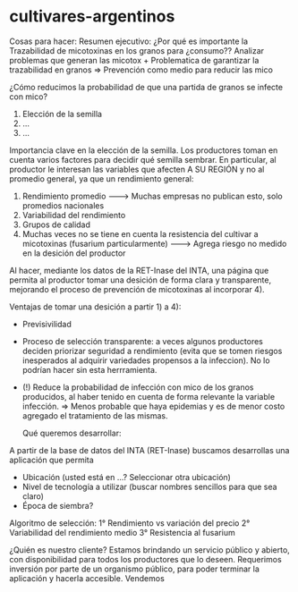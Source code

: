# cultivares-argentinos

Cosas para hacer:
  Resumen ejecutivo:
  ¿Por qué es importante la Trazabilidad de micotoxinas en los granos para ¿consumo??
Analizar problemas que generan las micotox
+
Problematica de garantizar la trazabilidad en granos
=> Prevención como medio para reducir las mico

¿Cómo reducimos la probabilidad de que una partida de granos se infecte con mico?
1) Elección de la semilla
2) ...
3) ...

Importancia clave en la elección de la semilla. Los productores toman en cuenta varios factores para decidir qué semilla sembrar. En particular, al productor le interesan las variables que afecten A SU REGIÓN y no al promedio general, ya que un rendimiento general:
1) Rendimiento promedio ---> Muchas empresas no publican esto, solo promedios nacionales
2) Variabilidad del rendimiento
3) Grupos de calidad
4) Muchas veces no se tiene en cuenta la resistencia del cultivar a micotoxinas (fusarium particularmente) ---> Agrega riesgo no medido en la desición del productor

Al hacer, mediante los datos de la RET-Inase del INTA, una página que permita al productor tomar una desición de forma clara y transparente, mejorando el proceso de prevención de micotoxinas al incorporar 4).

Ventajas de tomar una desición a partir 1) a 4):
- Previsivilidad
- Proceso de selección transparente: a veces algunos productores deciden priorizar seguridad a rendimiento (evita que se tomen riesgos inesperados al adquirir variedades propensos a la infeccion). No lo podrían hacer sin esta herrramienta.
- (!) Reduce la probabilidad de infección con mico de los granos producidos, al haber tenido en cuenta de forma relevante la variable infección. => Menos probable que haya epidemias y es de menor costo agregado el tratamiento de las mismas.
       
   Qué queremos desarrollar:

A partir de la base de datos del INTA (RET-Inase) buscamos desarrollas una aplicación que permita 
  - Ubicación (usted está en ...? Seleccionar otra ubicación)
  - Nivel de tecnología a utilizar (buscar nombres sencillos para que sea claro)
  - Época de siembra?
 
Algoritmo de selección:
  1° Rendimiento vs variación del precio
  2° Variabilidad del rendimiento medio
  3° Resistencia al fusarium
  

 ¿Quién es nuestro cliente? 
    Estamos brindando un servicio público y abierto, con disponibilidad para todos los productores que lo deseen. Requerimos inversión por parte de un organismo público, para poder terminar la aplicación y hacerla accesible. Vendemos 
    
    
  
